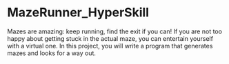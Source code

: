 # MazeRunner_HyperSkill
Mazes are amazing: keep running, find the exit if you can! If you are not too happy about getting stuck in the actual maze, you can entertain yourself with a virtual one. In this project, you will write a program that generates mazes and looks for a way out.
